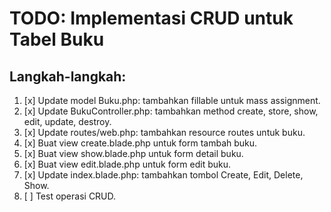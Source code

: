 # TODO: Implementasi CRUD untuk Tabel Buku

## Langkah-langkah:

1. [x] Update model Buku.php: tambahkan fillable untuk mass assignment.
2. [x] Update BukuController.php: tambahkan method create, store, show, edit, update, destroy.
3. [x] Update routes/web.php: tambahkan resource routes untuk buku.
4. [x] Buat view create.blade.php untuk form tambah buku.
5. [x] Buat view show.blade.php untuk form detail buku.
6. [x] Buat view edit.blade.php untuk form edit buku.
7. [x] Update index.blade.php: tambahkan tombol Create, Edit, Delete, Show.
8. [ ] Test operasi CRUD.
